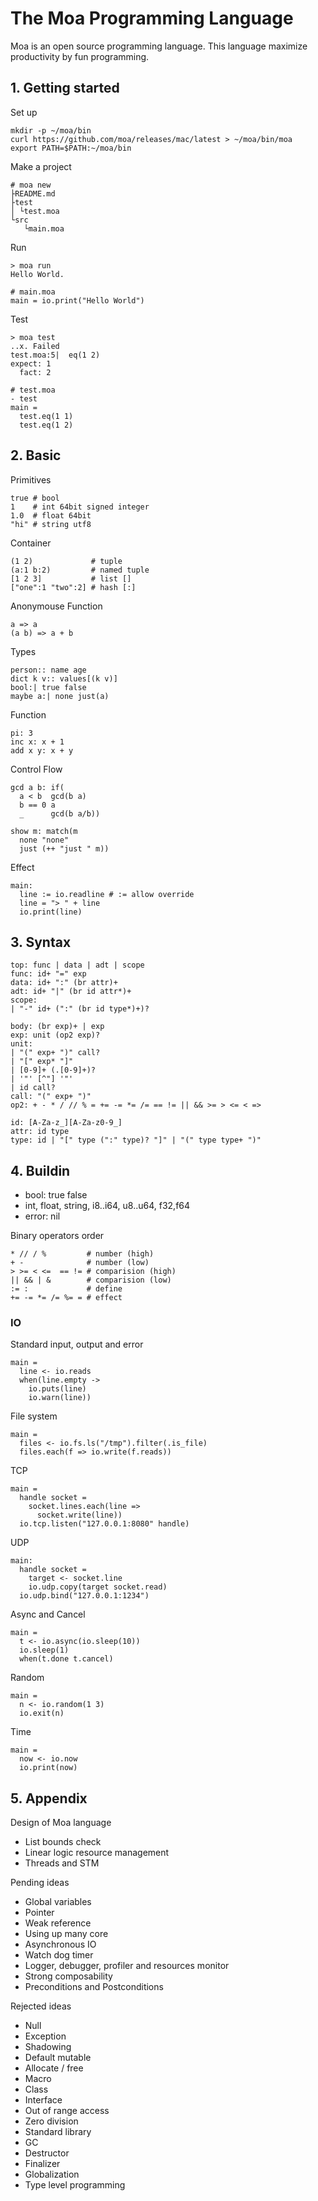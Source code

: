 # The Moa Programming Language
Moa is an open source programming language.
This language maximize productivity by fun programming.



## 1. Getting started

Set up
```
mkdir -p ~/moa/bin
curl https://github.com/moa/releases/mac/latest > ~/moa/bin/moa
export PATH=$PATH:~/moa/bin
```

Make a project
```
# moa new
├README.md
├test
│ └test.moa
└src
   └main.moa
```

Run
```
> moa run
Hello World.

# main.moa
main = io.print("Hello World")
```

Test
```
> moa test
..x. Failed
test.moa:5|  eq(1 2)
expect: 1
  fact: 2

# test.moa
- test
main =
  test.eq(1 1)
  test.eq(1 2)
```





## 2. Basic

Primitives
```
true # bool
1    # int 64bit signed integer
1.0  # float 64bit
"hi" # string utf8
```

Container
```
(1 2)             # tuple
(a:1 b:2)         # named tuple
[1 2 3]           # list []
["one":1 "two":2] # hash [:]
```

Anonymouse Function
```
a => a
(a b) => a + b
```

Types
```
person:: name age
dict k v:: values[(k v)]
bool:| true false
maybe a:| none just(a)
```

Function
```
pi: 3
inc x: x + 1
add x y: x + y
```

Control Flow
```
gcd a b: if(
  a < b  gcd(b a)
  b == 0 a
  _      gcd(b a/b))

show m: match(m
  none "none"
  just (++ "just " m))
```

Effect
```
main:
  line := io.readline # := allow override
  line = "> " + line
  io.print(line)
```



## 3. Syntax
```
top: func | data | adt | scope
func: id+ "=" exp
data: id+ ":" (br attr)+
adt: id+ "|" (br id attr*)+
scope:
| "-" id+ (":" (br id type*)+)?

body: (br exp)+ | exp
exp: unit (op2 exp)?
unit:
| "(" exp+ ")" call?
| "[" exp* "]"
| [0-9]+ (.[0-9]+)?
| '"' [^"] '"'
| id call?
call: "(" exp+ ")"
op2: + - * / // % = += -= *= /= == != || && >= > <= < =>

id: [A-Za-z_][A-Za-z0-9_]
attr: id type
type: id | "[" type (":" type)? "]" | "(" type type+ ")"
```

## 4. Buildin

- bool: true false
- int, float, string, i8..i64, u8..u64, f32,f64
- error: nil

Binary operators order
```
* // / %         # number (high)
+ -              # number (low)
> >= < <=  == != # comparision (high)
|| && | &        # comparision (low)
:= :             # define
+= -= *= /= %= = # effect
```

### IO

Standard input, output and error
```
main =
  line <- io.reads
  when(line.empty ->
    io.puts(line)
    io.warn(line))
```

File system
```
main =
  files <- io.fs.ls("/tmp").filter(.is_file)
  files.each(f => io.write(f.reads))
```

TCP
```
main =
  handle socket =
    socket.lines.each(line =>
      socket.write(line))
  io.tcp.listen("127.0.0.1:8080" handle)
```

UDP
```
main:
  handle socket =
    target <- socket.line
    io.udp.copy(target socket.read)
  io.udp.bind("127.0.0.1:1234")
```

Async and Cancel
```
main =
  t <- io.async(io.sleep(10))
  io.sleep(1)
  when(t.done t.cancel)
```

Random
```
main =
  n <- io.random(1 3)
  io.exit(n)
```

Time
```
main =
  now <- io.now
  io.print(now)
```





## 5. Appendix

Design of Moa language
- List bounds check
- Linear logic resource management
- Threads and STM

Pending ideas
- Global variables
- Pointer
- Weak reference
- Using up many core
- Asynchronous IO
- Watch dog timer
- Logger, debugger, profiler and resources monitor
- Strong composability
- Preconditions and Postconditions

Rejected ideas
- Null
- Exception
- Shadowing
- Default mutable
- Allocate / free
- Macro
- Class
- Interface
- Out of range access
- Zero division
- Standard library
- GC
- Destructor
- Finalizer
- Globalization
- Type level programming
